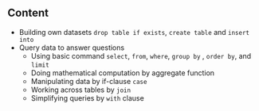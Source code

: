 
## Content


- Building own datasets `drop table if exists`, `create table` and `insert into`
- Query data to answer questions
  - Using basic command `select`, `from`, `where`, `group by` , `order by`, and `limit`
  - Doing mathematical computation by aggregate function
  - Manipulating data by if-clause `case`
  - Working across tables by `join`
  - Simplifying queries by `with` clause
